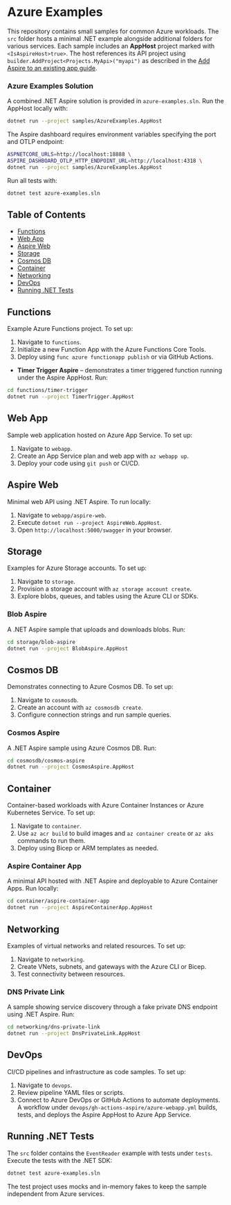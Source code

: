 # Azure Examples

This repository contains small samples for common Azure workloads. The `src` folder hosts a minimal .NET example alongside additional folders for various services.
Each sample includes an **AppHost** project marked with `<IsAspireHost>true>`. The host references its API project using `builder.AddProject<Projects.MyApi>("myapi")` as described in the [Add Aspire to an existing app guide](https://learn.microsoft.com/dotnet/aspire/get-started/add-aspire-existing-app).

### Azure Examples Solution
A combined .NET Aspire solution is provided in `azure-examples.sln`. Run the AppHost locally with:

```bash
dotnet run --project samples/AzureExamples.AppHost
```
The Aspire dashboard requires environment variables specifying the port and OTLP endpoint:

```bash
ASPNETCORE_URLS=http://localhost:18888 \
ASPIRE_DASHBOARD_OTLP_HTTP_ENDPOINT_URL=http://localhost:4318 \
dotnet run --project samples/AzureExamples.AppHost
```

Run all tests with:

```bash
dotnet test azure-examples.sln
```

## Table of Contents
- [Functions](#functions)
- [Web App](#web-app)
- [Aspire Web](#aspire-web)
- [Storage](#storage)
- [Cosmos DB](#cosmos-db)
- [Container](#container)
- [Networking](#networking)
- [DevOps](#devops)
- [Running .NET Tests](#running-net-tests)

## Functions
Example Azure Functions project. To set up:
1. Navigate to `functions`.
2. Initialize a new Function App with the Azure Functions Core Tools.
3. Deploy using `func azure functionapp publish` or via GitHub Actions.
 - **Timer Trigger Aspire** – demonstrates a timer triggered function running under the Aspire AppHost. Run:

```bash
cd functions/timer-trigger
dotnet run --project TimerTrigger.AppHost
```

## Web App
Sample web application hosted on Azure App Service. To set up:
1. Navigate to `webapp`.
2. Create an App Service plan and web app with `az webapp up`.
3. Deploy your code using `git push` or CI/CD.

## Aspire Web
Minimal web API using .NET Aspire. To run locally:
1. Navigate to `webapp/aspire-web`.
2. Execute `dotnet run --project AspireWeb.AppHost`.
3. Open `http://localhost:5000/swagger` in your browser.

## Storage
Examples for Azure Storage accounts. To set up:
1. Navigate to `storage`.
2. Provision a storage account with `az storage account create`.
3. Explore blobs, queues, and tables using the Azure CLI or SDKs.

### Blob Aspire
A .NET Aspire sample that uploads and downloads blobs. Run:

```bash
cd storage/blob-aspire
dotnet run --project BlobAspire.AppHost
```

## Cosmos DB
Demonstrates connecting to Azure Cosmos DB. To set up:
1. Navigate to `cosmosdb`.
2. Create an account with `az cosmosdb create`.
3. Configure connection strings and run sample queries.

### Cosmos Aspire
A .NET Aspire sample using Azure Cosmos DB. Run:

```bash
cd cosmosdb/cosmos-aspire
dotnet run --project CosmosAspire.AppHost
```

## Container
Container-based workloads with Azure Container Instances or Azure Kubernetes Service. To set up:
1. Navigate to `container`.
2. Use `az acr build` to build images and `az container create` or `az aks` commands to run them.
3. Deploy using Bicep or ARM templates as needed.

### Aspire Container App
A minimal API hosted with .NET Aspire and deployable to Azure Container Apps. Run locally:

```bash
cd container/aspire-container-app
dotnet run --project AspireContainerApp.AppHost
```

## Networking
Examples of virtual networks and related resources. To set up:
1. Navigate to `networking`.
2. Create VNets, subnets, and gateways with the Azure CLI or Bicep.
3. Test connectivity between resources.

### DNS Private Link
A sample showing service discovery through a fake private DNS endpoint using .NET Aspire. Run:

```bash
cd networking/dns-private-link
dotnet run --project DnsPrivateLink.AppHost
```

## DevOps
CI/CD pipelines and infrastructure as code samples. To set up:
1. Navigate to `devops`.
2. Review pipeline YAML files or scripts.
3. Connect to Azure DevOps or GitHub Actions to automate deployments.
A workflow under `devops/gh-actions-aspire/azure-webapp.yml` builds, tests, and deploys the Aspire AppHost to Azure App Service.

## Running .NET Tests
The `src` folder contains the `EventReader` example with tests under `tests`.
Execute the tests with the .NET SDK:

```bash
dotnet test azure-examples.sln
```

The test project uses mocks and in-memory fakes to keep the sample independent from Azure services.

